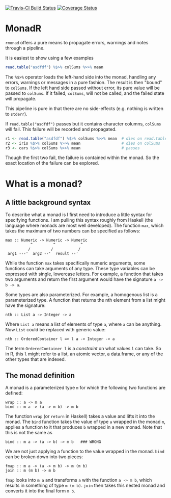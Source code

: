 [![Travis-CI Build Status](https://travis-ci.org/arendsee/rmonad.svg?branch=master)](https://travis-ci.org/arendsee/rmonad)
[![Coverage Status](https://img.shields.io/codecov/c/github/arendsee/rmonad/master.svg)](https://codecov.io/github/arendsee/rmonad?branch=master)

# MonadR

`rmonad` offers a pure means to propagate errors, warnings and notes through
a pipeline.

It is easiest to show using a few examples

```R
read.table("asdfdf") %$>% colSums %>>% mean
```

The `%$>%` operator loads the left-hand side into the monad, handling any
errors, warnings or messages in a pure fashion. The result is then "bound" to
`colSums`. If the left hand side passed without error, its pure value will be
passed to `colSums`. If it failed, `colSums`, will not be called, and the
failed state will propagate.

This pipeline is pure in that there are no side-effects (e.g. nothing is
written to `stderr`).

If `read.table("asdfdf")` passes but it contains character columns, `colSums`
will fail. This failure will be recorded and propagated.

```R
r1 <- read.table("asdfdf") %$>% colSums %>>% mean  # dies on read.table
r2 <- iris %$>% colSums %>>% mean                  # dies on colSums 
r3 <- cars %$>% colSums %>>% mean                  # passes
```

Though the first two fail, the failure is contained within the monad. So the
exact location of the failure can be explored.


# What is a monad?

## A little background syntax

To describe what a monad is I first need to introduce a little syntax for
specifying functions. I am pulling this syntax roughly from Haskell (the
language where monads are most well developed). The function `max`, which takes
the maximum of two numbers can be specified as follows:

```
max :: Numeric -> Numeric -> Numeric
           ^         ^           ^
          /         /           /
 arg1 ---'  arg2 --'  result --'
```

While the function `max` takes specifically numeric arguments, some functions
can take arguments of any type. These type variables can be expressed with
single, lowercase letters. For example, a function that takes two arguments and
return the first argument would have the signature `a -> b -> a`.

Some types are also parameterized. For example, a homogenous list is
a parameterized type. A function that returns the nth element from a list might
have the signature:

```
nth :: List a -> Integer -> a
```

Where `List a` means a list of elements of type `a`, where `a` can be anything.
Now `List` could be replaced with generic value:

```
nth :: OrderedContainer l => l a -> Integer -> a
```

The term `OrderedContainer l` is a *constraint* on what values `l` can take. So
in R, this `l` might refer to a list, an atomic vector, a data.frame, or any of
the other types that are indexed.

## The monad definition

A monad is a parameterized type `m` for which the following two functions are
defined:

```
wrap :: a -> m a
bind :: m a -> (a -> m b) -> m b
```

The function `wrap` (or `return` in Haskell) takes a value and lifts it into
the monad. The `bind` function takes the value of type `a` wrapped in the monad
`m`, applies a function to it that produces `b` wrapped in a new monad. Note
that this is not the same as

```
bind :: m a -> (a -> b) -> m b   ### WRONG
```

We are not just applying a function to the value wrapped in the monad. `bind`
can be broken down into two pieces:

```
fmap :: m a -> (a -> m b) -> m (m b)
join :: m (m b) -> m b
```

`fmap` looks into `m a` and transforms `a` with the function `a -> m b`, which
results in something of type `m (m b)`. `join` then takes this nested monad and
converts it into the final form `m b`.
